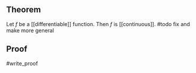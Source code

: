 ## Theorem
Let $f$ be a [[differentiable]] function. Then $f$ is [[continuous]]. #todo fix and make more general
## Proof
#write_proof 